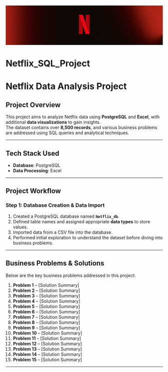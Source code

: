 ![Alt text](https://github.com/Chetu6474/Netflix_SQL_Project/blob/main/netflix_project/Netflix_LinkdinHeader_N_Texture_5.png?raw=true)
# Netflix_SQL_Project
# **Netflix Data Analysis Project**  

## **Project Overview**  
This project aims to analyze Netflix data using **PostgreSQL** and **Excel**, with additional **data visualizations** to gain insights.  
The dataset contains over **8,500 records**, and various business problems are addressed using SQL queries and analytical techniques.  

---

## **Tech Stack Used**  
- **Database**: PostgreSQL  
- **Data Processing**: Excel  

---

## **Project Workflow**  

### **Step 1: Database Creation & Data Import**  
1. Created a PostgreSQL database named **`Netflix_db`**.  
2. Defined table names and assigned appropriate **data types** to store values.  
3. Imported data from a CSV file into the database.  
4. Performed initial exploration to understand the dataset before diving into business problems.  

---

## **Business Problems & Solutions**  

Below are the key business problems addressed in this project:  

1. **Problem 1** – [Solution Summary]  
2. **Problem 2** – [Solution Summary]  
3. **Problem 3** – [Solution Summary]  
4. **Problem 4** – [Solution Summary]  
5. **Problem 5** – [Solution Summary]  
6. **Problem 6** – [Solution Summary]  
7. **Problem 7** – [Solution Summary]  
8. **Problem 8** – [Solution Summary]  
9. **Problem 9** – [Solution Summary]  
10. **Problem 10** – [Solution Summary]  
11. **Problem 11** – [Solution Summary]  
12. **Problem 12** – [Solution Summary]  
13. **Problem 13** – [Solution Summary]  
14. **Problem 14** – [Solution Summary]  
15. **Problem 15** – [Solution Summary]  

---
